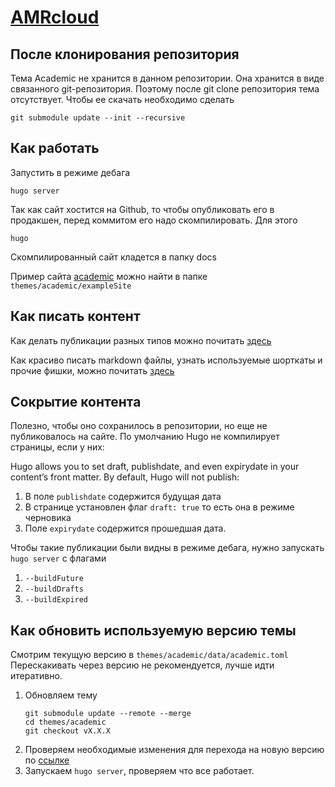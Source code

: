 # [AMRcloud](https://amrcloud.net/)

## После клонирования репозитория

Тема Academic не хранится в данном репозитории. Она хранится в виде связанного git-репозитория. Поэтому после git clone репозитория тема отсутствует. Чтобы ее скачать необходимо сделать

`git submodule update --init --recursive`

## Как работать

Запустить в режиме дебага

`hugo server`

Так как сайт хостится на Github, то чтобы опубликовать его в продакшен, перед коммитом его надо скомпилировать. Для этого

`hugo`

Скомпилированный сайт кладется в папку docs

Пример сайта [academic](https://themes.gohugo.io/theme/academic/) можно найти в папке `themes/academic/exampleSite`

## Как писать контент

Как делать публикации разных типов можно почитать [здесь](https://sourcethemes.com/academic/docs/managing-content/)

Как красиво писать markdown файлы, узнать используемые шорткаты и прочие фишки, можно почитать [здесь](https://sourcethemes.com/academic/docs/writing-markdown-latex/)

## Сокрытие контента

Полезно, чтобы оно сохранилось в репозитории, но еще не публиковалось на сайте. По умолчанию Hugo не компилирует страницы, если у них:

Hugo allows you to set draft, publishdate, and even expirydate in your content’s front matter. By default, Hugo will not publish:

1. В поле `publishdate` содержится будущая дата
2. В странице установлен флаг `draft: true` то есть она в режиме черновика
3. Поле `expirydate` содержится прошедшая дата.

Чтобы такие публикации были видны в режиме дебага, нужно запускать `hugo server`  с флагами

1. `--buildFuture`
2. `--buildDrafts`
3. `--buildExpired`


## Как обновить используемую версию темы

Смотрим текущую версию в `themes/academic/data/academic.toml`
Перескакивать через версию не рекомендуется, лучше идти итеративно.

1. Обновляем тему
    ```
    git submodule update --remote --merge
    cd themes/academic
    git checkout vX.X.X
    ```
2. Проверяем необходимые изменения для перехода на новую версию по [ссылке](https://sourcethemes.com/academic/updates/v4.6.0/)
3. Запускаем `hugo server`, проверяем что все работает.